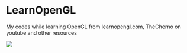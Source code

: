 # LearnOpenGL
My codes while learning OpenGL from learnopengl.com, TheCherno on youtube and other resources



![](https://media.giphy.com/media/UVBDc7NgBRuIlZxi8K/giphy.gif)
